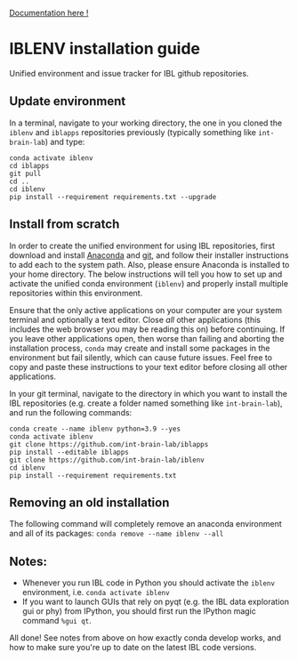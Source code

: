 [Documentation here ! ](https://int-brain-lab.github.io/iblenv/)

# IBLENV installation guide
Unified environment and issue tracker for IBL github repositories.

## Update environment

In a terminal, navigate to your working directory, the one in you cloned the `iblenv` and `iblapps` repositories previously
(typically something like `int-brain-lab`) and type: 

```commandline
conda activate iblenv
cd iblapps
git pull
cd ..
cd iblenv
pip install --requirement requirements.txt --upgrade
```

## Install from scratch
In order to create the unified environment for using IBL repositories, first download and install 
[Anaconda](https://www.anaconda.com/distribution/#download-section) and [git](https://git-scm.com/downloads), and follow their 
installer instructions to add each to the system path. Also, please ensure Anaconda is installed to your home directory. The 
below instructions will tell you how to set up and activate the unified conda environment (`iblenv`) and properly install 
multiple repositories within this environment.

Ensure that the only active applications on your computer are your system terminal and optionally a text editor. Close *all* 
other applications (this includes the web browser you may be reading this on) before continuing. If you leave other applications 
open, then worse than failing and aborting the installation process, `conda` may create and install some packages in the 
environment but fail silently, which can cause future issues. Feel free to copy and paste these instructions to your text editor 
before closing all other applications.

In your git terminal, navigate to the directory in which you want to install the IBL repositories (e.g. create a folder named 
something like `int-brain-lab`), and run the following commands:

```commandline
conda create --name iblenv python=3.9 --yes
conda activate iblenv
git clone https://github.com/int-brain-lab/iblapps
pip install --editable iblapps
git clone https://github.com/int-brain-lab/iblenv
cd iblenv
pip install --requirement requirements.txt
```

## Removing an old installation
The following command will completely remove an anaconda environment and all of its packages: `conda remove --name iblenv --all`

## Notes:
- Whenever you run IBL code in Python you should activate the `iblenv` environment, i.e. `conda activate iblenv`
- If you want to launch GUIs that rely on pyqt (e.g. the IBL data exploration gui or phy) from IPython, you should first run the 
IPython magic command `%gui qt`.

All done! See notes from above on how exactly conda develop works, and how to make sure you're up to date on the latest IBL code versions.
